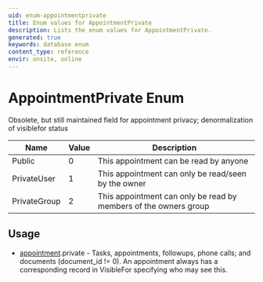 ```yaml
---
uid: enum-appointmentprivate
title: Enum values for AppointmentPrivate
description: Lists the enum values for AppointmentPrivate.
generated: true
keywords: database enum
content_type: reference
envir: onsite, online
---
```


# AppointmentPrivate Enum

Obsolete, but still maintained field for appointment privacy; denormalization of visiblefor status

| Name | Value | Description |
|------|-------|-------------|
|Public|0|This appointment can be read by anyone|
|PrivateUser|1|This appointment can only be read/seen by the owner|
|PrivateGroup|2|This appointment can only be read by members of the owners group|

## Usage

* [appointment](../appointment.md).private - Tasks, appointments, followups, phone calls; and documents (document_id != 0). An appointment always has a corresponding record in VisibleFor specifying who may see this. 

